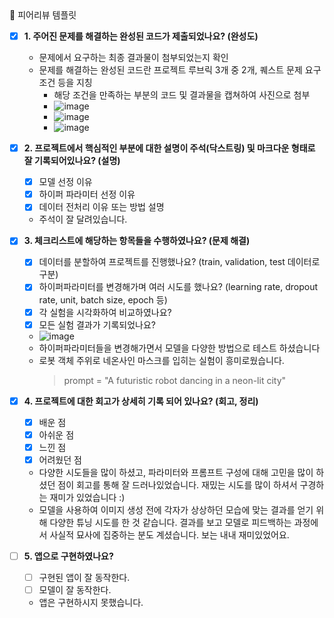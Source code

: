 <aside>
🤔 피어리뷰 템플릿

- [x]  **1. 주어진 문제를 해결하는 완성된 코드가 제출되었나요? (완성도)**
    - 문제에서 요구하는 최종 결과물이 첨부되었는지 확인
    - 문제를 해결하는 완성된 코드란 프로젝트 루브릭 3개 중 2개, 
    퀘스트 문제 요구조건 등을 지칭
        - 해당 조건을 만족하는 부분의 코드 및 결과물을 캡쳐하여 사진으로 첨부
        - ![image](https://github.com/user-attachments/assets/8bc1775e-9b0b-47b7-b1bd-e837600fcb7c)
        - ![image](https://github.com/user-attachments/assets/b6fec6e6-3ea8-4ecb-8b43-8b38eda375c9)
        - ![image](https://github.com/user-attachments/assets/fe4b314d-96f9-4b19-8f18-2f132ed1b8f5)

- [x]  **2. 프로젝트에서 핵심적인 부분에 대한 설명이 주석(닥스트링) 및 마크다운 형태로 잘 기록되어있나요? (설명)**
    - [x]  모델 선정 이유
    - [x]  하이퍼 파라미터 선정 이유
    - [x]  데이터 전처리 이유 또는 방법 설명
    - 주석이 잘 달려있습니다.
    

- [x]  **3. 체크리스트에 해당하는 항목들을 수행하였나요? (문제 해결)**
    - [x]  데이터를 분할하여 프로젝트를 진행했나요? (train, validation, test 데이터로 구분)
    - [x]  하이퍼파라미터를 변경해가며 여러 시도를 했나요? (learning rate, dropout rate, unit, batch size, epoch 등)
    - [x]  각 실험을 시각화하여 비교하였나요?
    - [x]  모든 실험 결과가 기록되었나요?
    - ![image](https://github.com/user-attachments/assets/5bb5970a-72b6-44f8-895c-5c674fa34974)
    - 하이퍼파라미터들을 변경해가면서 모델을 다양한 방법으로 테스트 하셨습니다
    - 로봇 객체 주위로 네온사인 마스크를 입히는 실험이 흥미로웠습니다.
      > prompt = "A futuristic robot dancing in a neon-lit city"
    
- [x]  **4. 프로젝트에 대한 회고가 상세히 기록 되어 있나요? (회고, 정리)**
    - [x]  배운 점
    - [x]  아쉬운 점
    - [x]  느낀 점
    - [x]  어려웠던 점
    - 다양한 시도들을 많이 하셨고, 파라미터와 프롬프트 구성에 대해 고민을 많이 하셨던 점이 회고를 통해 잘 드러나있었습니다. 재밌는 시도를 많이 하셔서 구경하는 재미가 있었습니다 :)
    - 모델을 사용하여 이미지 생성 전에 각자가 상상하던 모습에 맞는 결과를 얻기 위해 다양한 튜닝 시도를 한 것 같습니다. 결과를 보고 모델로 피드백하는 과정에서 사실적 묘사에 집중하는 분도 계셨습니다. 보는 내내 재미있었어요.

- [ ]  **5.  앱으로 구현하였나요?**
    - [ ]  구현된 앱이 잘 동작한다.
    - [ ]  모델이 잘 동작한다.
    - 앱은 구현하시지 못했습니다.
</aside>
